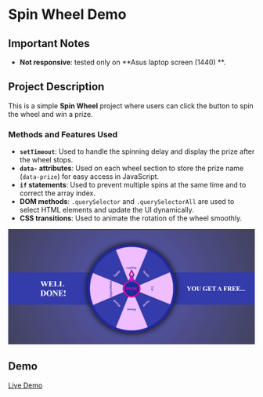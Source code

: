 # Spin Wheel Demo

## Important Notes
- **Not responsive**: tested only on **Asus laptop screen (1440) **.  

## Project Description
This is a simple **Spin Wheel** project where users can click the button to spin the wheel and win a prize.  

### Methods and Features Used
- **`setTimeout`**: Used to handle the spinning delay and display the prize after the wheel stops.  
- **`data-` attributes**: Used on each wheel section to store the prize name (`data-prize`) for easy access in JavaScript.  
- **`if` statements**: Used to prevent multiple spins at the same time and to correct the array index.  
- **DOM methods**: `.querySelector` and `.querySelectorAll` are used to select HTML elements and update the UI dynamically.  
- **CSS transitions**: Used to animate the rotation of the wheel smoothly.  


![Spin Wheel Screenshot](image/Screenshot%202025-08-16%20000520.png)


## Demo
[Live Demo](https://setarehomadian80.github.io/Spin1/image/Arrow.png)
